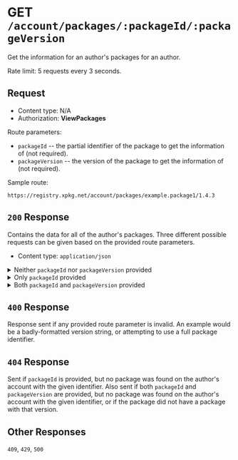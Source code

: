 # GET `/account/packages/:packageId/:packageVersion`

Get the information for an author's packages for an author.

Rate limit: 5 requests every 3 seconds.

## Request

- Content type: N/A
- Authorization: **ViewPackages**

Route parameters:

- `packageId` -- the partial identifier of the package to get the information of (not required).
- `packageVersion` -- the version of the package to get the information of (not required).

Sample route:

```uri
https://registry.xpkg.net/account/packages/example.package1/1.4.3
```

## `200` Response

Contains the data for all of the author's packages. Three different possible requests can be given based on the provided route parameters.

- Content type: `application/json`

<details>
<summary>Neither <code>packageId</code> nor <code>packageVersion</code> provided</summary>

Response body:

- packages
  - Type: `Object[]`
  - Required: **Yes**
  - Description: All of the packages of the author, along with all version information.
    - packageId
      - Type: `string`
      - Required: **Yes**
      - Description: The partial identifier of the package.
    - packageName
      - Type: `string`
      - Required: **Yes**
      - Description: The name of the package.
    - description
      - Type: `string`
      - Required: **Yes**
      - Description: The description of the package.
    - packageType
      - Type: [`PackageType`](/registry-api/enumerations#PackageType)
      - Required: **Yes**
      - Description: The type of the package.
    - versions
      - Type: `Object[]`
      - Required: **Yes**
      - Description: All of the versions of the package, including failed or removed.
        - version
          - Type: `string`
          - Required: **Yes**
          - Description: The version string.
        - isPublic
          - Type: `boolean`
          - Required: **Yes**
          - Description: True if the package is public.
        - isStored
          - Type: `boolean`
          - Required: **Yes**
          - Description: True if the package is stored on remote.
        - installs
          - Type: `number`
          - Required: **Yes**
          - Description: The number of total installations of the package.
        - status
          - Type: [`VersionStatus`](/registry-api/enumerations#VersionStatus)
          - Required: **Yes**
          - Description: The current status of the package.
        - dependencies
          - Type: `[string, string][]`
          - Required: **Yes**
          - Description: An array of tuples, which represent the dependencies of the package. The first element of every tuple is the full package identifier of the dependency, and the second element is the version selection that the dependency must satisfy.
        - incompatibilities
          - Type: `[string, string][]`
          - Required: **Yes**
          - Description: An array of tuples, which represent the dependencies of the package. The first element of every tuple is the full package identifier of the dependency, and the second element is the version selection of the versions that are incompatibile.
        - size
          - Type: `number`
          - Required: **Yes**
          - Description: The storage size that the version takes up on the server in bytes; the storage space that this version uses on the account.
        - installedSize
          - Type: `number`
          - Required: **Yes**
          - Description: The approximate size that the package will take once installed (in bytes).
        - xpSelection
          - Type: `string`
          - Required: **Yes**
          - Description: The selection of compatible X-Plane versions.
        - uploadDate
          - Type: `string`
          - Required: **Yes**
          - Description: The [ISO8601](https://en.wikipedia.org/wiki/ISO_8601) date string of when the package version was uploaded to the server.
        - hash
          - Type: `string`
          - Required: **No**
          - Description: The hash of the file which will be downloaded on install. Only present if this version was successfully processed.
        - loc
          - Type: `string`
          - Required: **No**
          - Description: The location of the file from which to install. Only present if this version was successfully processed and if the version is public.

Sample route:

```uri
https://registry.xpkg.net/account/packages
```

Sample response:

```json
{
  "data": [
    {
      "packageId": "example.package1",
      "packageName": "Example Package 1",
      "description": "A cool package\n\nJust for an example though",
      "packageType": "other",
      "versions": [
        {
          "version": "1.3.0",
          "isPublic": true,
          "isStored": true,
          "installs": 0,
          "status": "failed_server",
          "dependencies": [
            ["example.package2", "1.2-"]
          ],
          "incompatibilities": [
            ["xpkg/example.package3", "*"],
            ["xpkg/example.package4", "1.0.0a1-5.999.999"]
          ],
          "size": 0,
          "installedSize": 0,
          "xpSelection": "*",
          "uploadDate": "2023-07-16T05:53:38.506Z"
        },
        {
          "version": "1.4.3",
          "isPublic": true,
          "isStored": true,
          "installs": 0,
          "status": "processed",
          "dependencies": [
            ["xpkg/example.package4","*"]
          ],
          "incompatibilities": [
            ["xpkg/example.package5", "*"],
            ["xpkg/example.package3", "41b3-222.3.0"],
            ["xpkg/example.package6", "27-30.999a41"]
          ],
          "size": 1249,
          "installedSize": 3428,
          "xpSelection": "*",
          "uploadDate": "2023-08-24T21:15:44.117Z",
          "hash": "54ecb365c57979f886a126e5ed87d8c0865298e6ce30f0abcde96e66fcef6fdd",
          "loc": "https://cdn.xpkg.net/3snWkGSFswC2NBmIgXLWGfsosnVujpj4yCxQH8wVlt7t_43m1n8Cywg0qUKo4Za6"
        }
      ]
    },
    {
      "packageId": "example.package2",
      "packageName": "Example Package 2",
      "description": "Example package 2",
      "packageType": "other",
      "versions": []
    }
  ]
}
```
</details>

<details>
<summary>Only <code>packageId</code> provided</summary>

Response body:

- packageId
  - Type: `string`
  - Required: **Yes**
  - Description: The partial identifier of the package.
- packageName
  - Type: `string`
  - Required: **Yes**
  - Description: The name of the package.
- description
  - Type: `string`
  - Required: **Yes**
  - Description: The description of the package.
- packageType
  - Type: [`PackageType`](/registry-api/enumerations#PackageType)
  - Required: **Yes**
  - Description: The type of the package.
- versions
  - Type: `Object[]`
  - Required: **Yes**
  - Description: All of the versions of the package, including failed or removed.
    - version
      - Type: `string`
      - Required: **Yes**
      - Description: The string of the version.
    - isPublic
      - Type: `boolean`
      - Required: **Yes**
      - Description: True if the package is public.
    - isStored
      - Type: `boolean`
      - Required: **Yes**
      - Description: True if the package is stored on remote.
    - installs
      - Type: `number`
      - Required: **Yes**
      - Description: The number of total installations of the package.
    - status
      - Type: [`VersionStatus`](/registry-api/enumerations#VersionStatus)
      - Required: **Yes**
      - Description: The current state of the package.
    - dependencies
      - Type: `[string, string][]`
      - Required: **Yes**
      - Description: An array of tuples, which represent the dependencies of the package. The first element of every tuple is the full package identifier of the dependency, and the second element is the version selection that the dependency must satisfy.
    - incompatibilities
      - Type: `[string, string][]`
      - Required: **Yes**
      - Description: An array of tuples, which represent the dependencies of the package. The first element of every tuple is the full package identifier of the dependency, and the second element is the version selection of the versions that are incompatibile.
    - size
      - Type: `number`
      - Required: **Yes**
      - Description: The storage size that the version takes up on the server in bytes; the storage space that this version uses on the account.
    - installedSize
      - Type: `number`
      - Required: **Yes**
      - Description: The approximate size that the package will take once installed (in bytes).
    - xpSelection
      - Type: `string`
      - Required: **Yes**
      - Description: The selection of compatible X-Plane versions.
    - uploadDate
      - Type: `string`
      - Required: **Yes**
      - Description: The [ISO8601](https://en.wikipedia.org/wiki/ISO_8601) date string of when the package version was uploaded to the server.
    - hash
      - Type: `string`
      - Required: **No**
      - Description: The hash of the file which will be downloaded on install. Only present if this version was successfully processed.
    - loc
      - Type: `string`
      - Required: **No**
      - Description: The location of the file from which to install. Only present if this version was successfully processed and if the version is public.

Sample route:

```uri
https://registry.xpkg.net/account/packages/example.package1
```

Sample response:

```json
{
      "packageId": "example.package1",
      "packageName": "Example Package 1",
      "description": "A cool package\n\nJust for an example though",
      "packageType": "other",
      "versions": [
        {
          "version": "1.3.0",
          "isPublic": true,
          "isStored": true,
          "installs": 0,
          "status": "failed_server",
          "dependencies": [
            ["example.package2", "1.2-"]
          ],
          "incompatibilities": [
            ["xpkg/example.package3", "*"],
            ["xpkg/example.package4", "1.0.0a1-5.999.999"]
          ],
          "size": 0,
          "installedSize": 0,
          "xpSelection": "*",
          "uploadDate": "2023-07-16T05:53:38.506Z"
        },
        {
          "version": "1.4.3",
          "isPublic": true,
          "isStored": true,
          "installs": 0,
          "status": "processed",
          "dependencies": [
            ["xpkg/example.package4","*"]
          ],
          "incompatibilities": [
            ["xpkg/example.package5", "*"],
            ["xpkg/example.package3", "41b3-222.3.0"],
            ["xpkg/example.package6", "27-30.999a41"]
          ],
          "size": 1249,
          "installedSize": 3428,
          "xpSelection": "*",
          "uploadDate": "2023-08-24T21:15:44.117Z",
          "hash": "54ecb365c57979f886a126e5ed87d8c0865298e6ce30f0abcde96e66fcef6fdd",
          "loc": "https://cdn.xpkg.net/3snWkGSFswC2NBmIgXLWGfsosnVujpj4yCxQH8wVlt7t_43m1n8Cywg0qUKo4Za6"
        }
      ]
    }
```
</details>

<details>
<summary>Both <code>packageId</code> and <code>packageVersion</code> provided</summary>

Response body:

- packageId
  - Type: `string`
  - Required: **Yes**
  - Description: The partial identifier of the package.
- packageName
  - Type: `string`
  - Required: **Yes**
  - Description: The name of the package.
- description
  - Type: `string`
  - Required: **Yes**
  - Description: The description of the package.
- packageType
  - Type: [`PackageType`](/registry-api/enumerations#PackageType)
  - Required: **Yes**
  - Description: The type of the package.
- versionData
  - Type: `Object`
  - Required: **Yes**
  - Description: The data for the requested package version.
    - version
      - Type: `string`
      - Required: **Yes**
      - Description: The string of the version.
    - isPublic
      - Type: `boolean`
      - Required: **Yes**
      - Description: True if the package is public.
    - isStored
      - Type: `boolean`
      - Required: **Yes**
      - Description: True if the package is stored on remote.
    - installs
      - Type: `number`
      - Required: **Yes**
      - Description: The number of total installations of the package.
    - status
      - Type: [`VersionStatus`](/registry-api/enumerations#VersionStatus)
      - Required: **Yes**
      - Description: The current state of the package.
    - dependencies
      - Type: `[string, string][]`
      - Required: **Yes**
      - Description: An array of tuples, which represent the dependencies of the package. The first element of every tuple is the full package identifier of the dependency, and the second element is the version selection that the dependency must satisfy.
    - incompatibilities
      - Type: `[string, string][]`
      - Required: **Yes**
      - Description: An array of tuples, which represent the dependencies of the package. The first element of every tuple is the full package identifier of the dependency, and the second element is the version selection of the versions that are incompatibile.
    - size
      - Type: `number`
      - Required: **Yes**
      - Description: The storage size that the version takes up on the server in bytes; the storage space that this version uses on the account.
    - installedSize
      - Type: `number`
      - Required: **Yes**
      - Description: The approximate size that the package will take once installed (in bytes).
    - xpSelection
      - Type: `string`
      - Required: **Yes**
      - Description: The selection of compatible X-Plane versions.
    - uploadDate
      - Type: `string`
      - Required: **Yes**
      - Description: The [ISO8601](https://en.wikipedia.org/wiki/ISO_8601) date string of when the package version was uploaded to the server.
    - hash
      - Type: `string`
      - Required: **No**
      - Description: The hash of the file which will be downloaded on install. Only present if this version was successfully processed.
    - loc
      - Type: `string`
      - Required: **No**
      - Description: The location of the file from which to install. Only present if this version was successfully processed and if the version is public.

Sample response:

```uri
https://registry.xpkg.net/account/packages/example.package1/1.4.3
```
```json
{
  "packageId": "example.package1",
  "packageName": "Example Package 1",
  "authorId": "GPew5C4M1688712972",
  "authorName": "Arkin Solomon",
  "description": "A cool package\n\nJust for an example though",
  "packageType": "aircraft",
  "versionData": {
    "version": "1.4.3",
    "isPublic": true,
    "isStored": true,
    "installs": 0,
    "status": "processed",
    "dependencies": [
        [ "xpkg/example.package4", "*"]
    ],
    "incompatibilities": [
        ["xpkg/example.package5", "*"],
        [ "xpkg/example.package3", "41b3-222.3.0" ],
        ["xpkg/example.package6", "27-30.999a41"]
    ],
    "size": 1249,
    "installedSize": 584,
    "xpSelection": "*",
    "uploadDate": "2023-08-24T21:15:44.117Z",
    "hash": "54ecb365c57979f886a126e5ed87d8c0865298e6ce30f0abcde96e66fcef6fdd",
    "loc": "https://cdn.xpkg.net/3snWkGSFswC2NBmIgXLWGfsosnVujpj4yCxQH8wVlt7t_43m1n8Cywg0qUKo4Za6"
  }
}
```
</details>

## `400` Response

Response sent if any provided route parameter is invalid. An example would be a badly-formatted version string, or attempting to use a full package identifier.

## `404` Response

Sent if `packageId` is provided, but no package was found on the author's account with the given identifier. Also sent if both `packageId` and `packageVersion` are provided, but no package was found on the author's account with the given identifier, or if the package did not have a package with that version.

## Other Responses

`409`, `429`, `500`